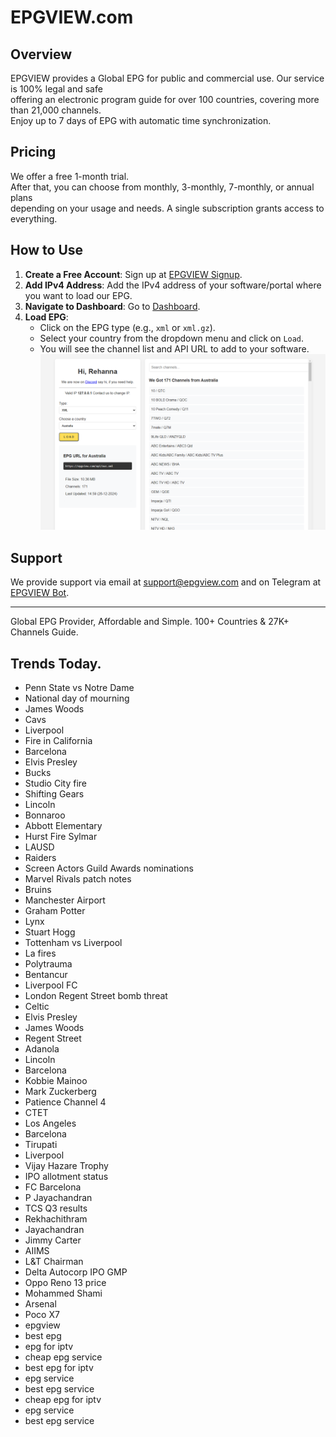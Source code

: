 # EPGVIEW.com



## Overview
EPGVIEW provides a Global EPG for public and commercial use. Our service is 100% legal and safe\
offering an electronic program guide for over 100 countries, covering more than 21,000 channels.\
Enjoy up to 7 days of EPG with automatic time synchronization.

## Pricing
We offer a free 1-month trial. \
After that, you can choose from monthly, 3-monthly, 7-monthly, or annual plans \
depending on your usage and needs. A single subscription grants access to everything.

## How to Use
1. **Create a Free Account**: Sign up at [EPGVIEW Signup](https://epgview.com/signup.php).
2. **Add IPv4 Address**: Add the IPv4 address of your software/portal where you want to load our EPG.
3. **Navigate to Dashboard**: Go to [Dashboard](https://epgview.com/dashboard.php).
4. **Load EPG**:
   - Click on the EPG type (e.g., `xml` or `xml.gz`).
   - Select your country from the dropdown menu and click on `Load`.
   - You will see the channel list and API URL to add to your software.
![EPGVIEW](img/dashboard.png)
## Support
We provide support via email at [support@epgview.com](mailto:support@epgview.com) and on Telegram at [EPGVIEW Bot](https://t.me/epgview_bot).

---

Global EPG Provider, Affordable and Simple. 100+ Countries & 27K+ Channels Guide.

## Trends Today.

- Penn State vs Notre Dame
- National day of mourning
- James Woods
- Cavs
- Liverpool
- Fire in California
- Barcelona
- Elvis Presley
- Bucks
- Studio City fire
- Shifting Gears
- Lincoln
- Bonnaroo
- Abbott Elementary
- Hurst Fire Sylmar
- LAUSD
- Raiders
- Screen Actors Guild Awards nominations
- Marvel Rivals patch notes
- Bruins
- Manchester Airport
- Graham Potter
- Lynx
- Stuart Hogg
- Tottenham vs Liverpool
- La fires
- Polytrauma
- Bentancur
- Liverpool FC
- London Regent Street bomb threat
- Celtic
- Elvis Presley
- James Woods
- Regent Street
- Adanola
- Lincoln
- Barcelona
- Kobbie Mainoo
- Mark Zuckerberg
- Patience Channel 4
- CTET
- Los Angeles
- Barcelona
- Tirupati
- Liverpool
- Vijay Hazare Trophy
- IPO allotment status
- FC Barcelona
- P Jayachandran
- TCS Q3 results
- Rekhachithram
- Jayachandran
- Jimmy Carter
- AIIMS
- L&T Chairman
- Delta Autocorp IPO GMP
- Oppo Reno 13 price
- Mohammed Shami
- Arsenal
- Poco X7
- epgview
- best epg
- epg for iptv
- cheap epg service
- best epg for iptv
- epg service
- best epg service
- cheap epg for iptv
- epg service
- best epg service
